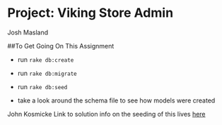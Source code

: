 Project: Viking Store Admin
========================

Josh Masland

##To Get Going On This Assignment
- run `rake db:create`
- run `rake db:migrate`
- run `rake db:seed`

- take a look around the schema file to see how models were created


John Kosmicke
Link to solution info on the seeding of this lives [here](https://gist.github.cozm/betweenparentheses/0b6b325ceaaea76a521d)
